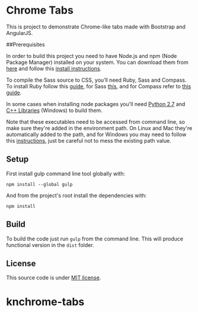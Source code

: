 # Chrome Tabs

This is project to demonstrate Chrome-like tabs made with Bootstrap and AngularJS.

##Prerequisites

In order to build this project you need to have Node.js and npm (Node Package Manager) installed on your system. You can download them from [here](https://nodejs.org/download/) and follow this [install instructions](https://github.com/joyent/node/wiki/Installing-Node.js-via-package-manager).

To compile the Sass source to CSS, you’ll need Ruby, Sass and Compass. To install Ruby follow this [guide](https://www.ruby-lang.org/en/documentation/installation/), for Sass [this](http://sass-lang.com/install), and for Compass refer to [this guide](http://compass-style.org/install/).

In some cases when installing node packages you'll need [Python 2.7](https://www.python.org/downloads/) and [C++ Libraries](https://support.microsoft.com/en-us/kb/2977003) (Windows) to build them.

Note that these executables need to be accessed from command line, so make sure they're added in the environment path. On Linux and Mac they're automatically added to the path, and for Windows you may need to follow this [instructions](http://www.computerhope.com/issues/ch000549.htm), just be careful not to mess the existing path value.

## Setup

First install gulp command line tool globally with:

`npm install --global gulp`

And from the project's root install the dependencies with:

`npm install`

## Build

To build the code just run `gulp` from the command line. This will produce functional version in the `dist` folder.

## License
This source code is under [MIT license](https://github.com/imjustd/chrome-tabs/blob/master/LICENSE).
# knchrome-tabs
